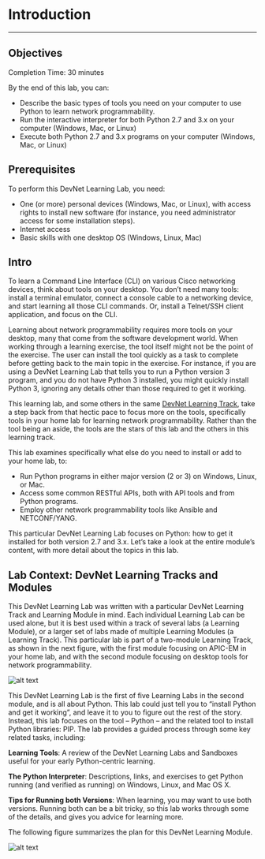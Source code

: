 
# Introduction
----------------

## Objectives

Completion Time: 30 minutes

By the end of this lab, you can:

-   Describe the basic types of tools you need on your computer to use Python to learn network programmability.
-   Run the interactive interpreter for both Python 2.7 and 3.x on your computer (Windows, Mac, or Linux)
-   Execute both Python 2.7 and 3.x programs on your computer (Windows, Mac, or Linux)

## Prerequisites
To perform this DevNet Learning Lab, you need:

-   One (or more) personal devices (Windows, Mac, or Linux), with access rights to install new software (for instance, you need administrator access for some installation steps).
-   Internet access
-   Basic skills with one desktop OS (Windows, Linux, Mac)

## Intro

To learn a Command Line Interface (CLI) on various Cisco networking devices, think about tools on your desktop. You don’t need many tools: install a terminal emulator, connect a console cable to a networking device, and start learning all those CLI commands. Or, install a Telnet/SSH client application, and focus on the CLI.

Learning about network programmability requires more tools on your desktop, many that come from the software development world. When working through a learning exercise, the tool itself might not be the point of the exercise. The user can install the tool quickly as a task to complete before getting back to the main topic in the exercise. For instance, if you are using a DevNet Learning Lab that tells you to run a Python version 3 program, and you do not have Python 3 installed, you might quickly install Python 3, ignoring any details other than those required to get it working.

This learning lab, and some others in the same [DevNet Learning Track](https://learninglabs.cisco.com/tracks/home-lab), take a step back from that hectic pace to focus more on the tools, specifically tools in your home lab for learning network programmability. Rather than the tool being an aside, the tools are the stars of this lab and the others in this learning track.

This lab examines specifically what else do you need to install or add to your home lab, to:

-   Run Python programs in either major version (2 or 3) on Windows, Linux, or Mac.
-   Access some common RESTful APIs, both with API tools and from Python programs.
-   Employ other network programmability tools like Ansible and NETCONF/YANG.

This particular DevNet Learning Lab focuses on Python: how to get it installed for both version 2.7 and 3.x. Let’s take a look at the entire module’s content, with more detail about the topics in this lab.

## Lab Context: DevNet Learning Tracks and Modules

This DevNet Learning Lab was written with a particular DevNet Learning Track and Learning Module in mind. Each individual Learning Lab can be used alone, but it is best used within a track of several labs (a Learning Module), or a larger set of labs made of multiple Learning Modules (a Learning Track). This particular lab is part of a two-module Learning Track, as shown in the next figure, with the first module focusing on APIC-EM in your home lab, and with the second module focusing on desktop tools for network programmability.

![alt text](/posts/files/02-python-01-home-lab-python/assets/images/desktop-1-01.png)

This DevNet Learning Lab is the first of five Learning Labs in the second module, and is all about Python. This lab could just tell you to “install Python and get it working”, and leave it to you to figure out the rest of the story. Instead, this lab focuses on the tool – Python – and the related tool to install Python libraries: PIP. The lab provides a guided process through some key related tasks, including:

**Learning Tools**: A review of the DevNet Learning Labs and Sandboxes useful for your early Python-centric learning.

**The Python Interpreter**: Descriptions, links, and exercises to get Python running (and verified as running) on Windows, Linux, and Mac OS X.

**Tips for Running both Versions**: When learning, you may want to use both versions. Running both can be a bit tricky, so this lab works through some of the details, and gives you advice for learning more.

The following figure summarizes the plan for this DevNet Learning Module.

![alt text](/posts/files/02-python-01-home-lab-python/assets/images/desktop-1-02.png)
